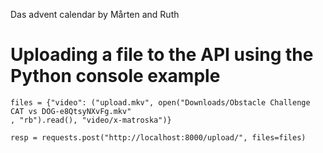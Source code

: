 Das advent calendar by Mårten and Ruth

# Uploading a file to the API using the Python console example
```
files = {"video": ("upload.mkv", open("Downloads/Obstacle Challenge CAT vs DOG-e8QtsyNXvFg.mkv"
, "rb").read(), "video/x-matroska")}

resp = requests.post("http://localhost:8000/upload/", files=files)

```
